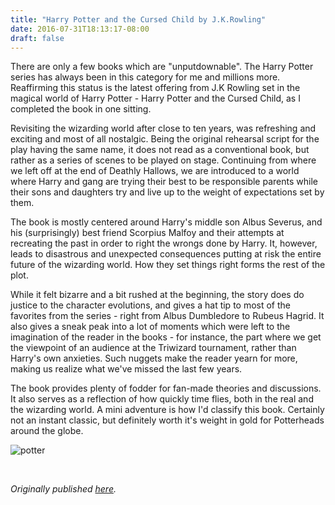 ```yaml
---
title: "Harry Potter and the Cursed Child by J.K.Rowling"
date: 2016-07-31T18:13:17-08:00
draft: false
---
```


There are only a few books which are "unputdownable". The Harry Potter series has always been in this category for me and millions more. Reaffirming this status is the latest offering from J.K Rowling set in the magical world of Harry Potter - Harry Potter and the Cursed Child, as I completed the book in one sitting.

Revisiting the wizarding world after close to ten years, was refreshing and exciting and most of all nostalgic. Being the original rehearsal script for the play having the same name, it does not read as a conventional book, but rather as a series of scenes to be played on stage. Continuing from where we left off at the end of Deathly Hallows, we are introduced to a world where Harry and gang are trying their best to be responsible parents while their sons and daughters try and live up to the weight of expectations set by them.

The book is mostly centered around Harry's middle son Albus Severus, and his (surprisingly) best friend Scorpius Malfoy and their attempts at recreating the past in order to right the wrongs done by Harry. It, however, leads to disastrous and unexpected consequences putting at risk the entire future of the wizarding world. How they set things right forms the rest of the plot.

While it felt bizarre and a bit rushed at the beginning, the story does do justice to the character evolutions, and gives a hat tip to most of the favorites from the series - right from Albus Dumbledore to Rubeus Hagrid. It also gives a sneak peak into a lot of moments which were left to the imagination of the reader in the books - for instance, the part where we get the viewpoint of an audience at the Triwizard tournament, rather than Harry's own anxieties. Such nuggets make the reader yearn for more, making us realize what we've missed the last few years.

The book provides plenty of fodder for fan-made theories and discussions. It also serves as a reflection of how quickly time flies, both in the real and the wizarding world. A mini adventure is how I'd classify this book. Certainly not an instant classic, but definitely worth it's weight in gold for Potterheads around the globe.


![potter](/potter.jpg)

&nbsp;&nbsp;

*Originally published [here](https://www.goodreads.com/review/show/1714618139).*